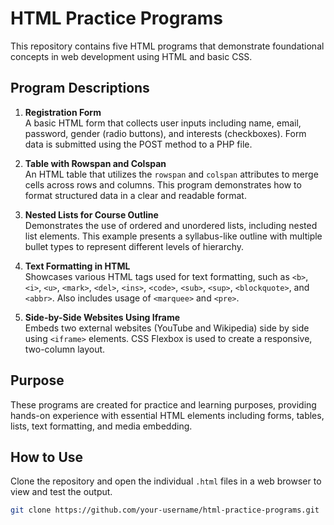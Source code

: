 # HTML Practice Programs

This repository contains five HTML programs that demonstrate foundational concepts in web development using HTML and basic CSS.

## Program Descriptions

1. **Registration Form**  
   A basic HTML form that collects user inputs including name, email, password, gender (radio buttons), and interests (checkboxes). Form data is submitted using the POST method to a PHP file.

2. **Table with Rowspan and Colspan**  
   An HTML table that utilizes the `rowspan` and `colspan` attributes to merge cells across rows and columns. This program demonstrates how to format structured data in a clear and readable format.

3. **Nested Lists for Course Outline**  
   Demonstrates the use of ordered and unordered lists, including nested list elements. This example presents a syllabus-like outline with multiple bullet types to represent different levels of hierarchy.

4. **Text Formatting in HTML**  
   Showcases various HTML tags used for text formatting, such as `<b>`, `<i>`, `<u>`, `<mark>`, `<del>`, `<ins>`, `<code>`, `<sub>`, `<sup>`, `<blockquote>`, and `<abbr>`. Also includes usage of `<marquee>` and `<pre>`.

5. **Side-by-Side Websites Using Iframe**  
   Embeds two external websites (YouTube and Wikipedia) side by side using `<iframe>` elements. CSS Flexbox is used to create a responsive, two-column layout.

## Purpose

These programs are created for practice and learning purposes, providing hands-on experience with essential HTML elements including forms, tables, lists, text formatting, and media embedding.

## How to Use

Clone the repository and open the individual `.html` files in a web browser to view and test the output.

```bash
git clone https://github.com/your-username/html-practice-programs.git
